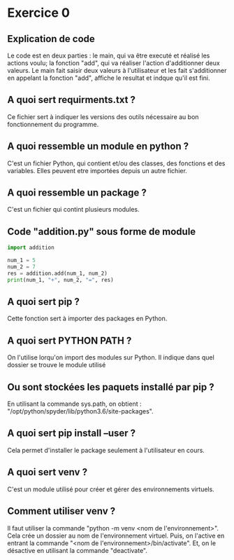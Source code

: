 # Exercice 0
## Explication de code

Le code est en deux parties : le main, qui va être executé et réalisé les actions voulu; la fonction "add", qui va réaliser l'action d'additionner deux valeurs.
Le main fait saisir deux valeurs à l'utilisateur et les fait s'additionner en appelant la fonction "add", affiche le resultat et indque qu'il est fini.
## A quoi sert requirments.txt ?
Ce fichier sert à indiquer les versions des outils nécessaire au bon fonctionnement du programme.
## A quoi ressemble un module en python ?
C'est un fichier Python, qui contient et/ou des classes, des fonctions et des variables. Elles peuvent etre importées depuis un autre fichier.
## A quoi ressemble un package ?
C'est un fichier qui contint plusieurs modules.
## Code "addition.py" sous forme de module

```python
import addition

num_1 = 5
num_2 = 7
res = addition.add(num_1, num_2)
print(num_1, "+", num_2, "=", res)
```
## A quoi sert pip ?
Cette fonction sert à importer des packages en Python.
## A quoi sert PYTHON PATH ?
On l'utilise lorqu'on import des modules sur Python. Il indique dans quel dossier se trouve le module utilisé
## Ou sont stockées les paquets installé par pip ?
En utilisant la commande sys.path, on obtient : "/opt/python/spyder/lib/python3.6/site-packages".
## A quoi sert pip install –user ?   
Cela permet d'installer le package seulement à l'utilisateur en cours.
## A quoi sert venv ?
C'est un module utilisé pour créer et gérer des environnements virtuels.
## Comment utiliser venv ?
Il faut utiliser la commande "python -m venv <nom de l'environnement>". Cela crée un dossier au nom de l'environnement virtuel. Puis, on l'active en entrant la commande "<nom de l'environnement>/bin/activate". Et, on le désactive en utilisant la commande "deactivate".